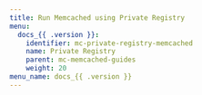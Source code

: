 ```yaml
---
title: Run Memcached using Private Registry
menu:
  docs_{{ .version }}:
    identifier: mc-private-registry-memcached
    name: Private Registry
    parent: mc-memcached-guides
    weight: 20
menu_name: docs_{{ .version }}
---
```

